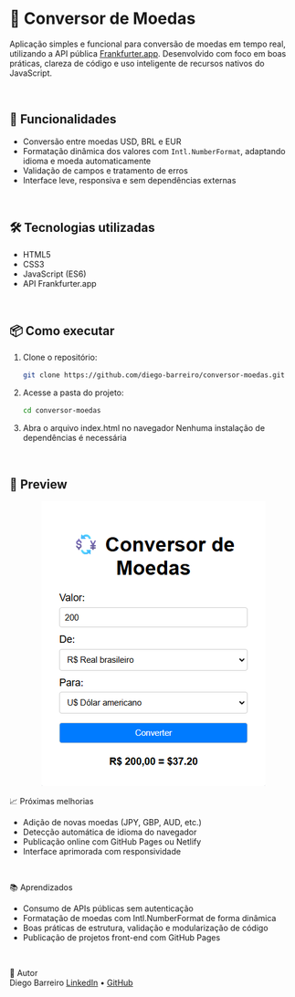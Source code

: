 # 💱 Conversor de Moedas

Aplicação simples e funcional para conversão de moedas em tempo real, utilizando a API pública <a href="https://www.frankfurter.dev">Frankfurter.app</a>. Desenvolvido com foco em boas práticas, clareza de código e uso inteligente de recursos nativos do JavaScript.

<br>

## 🚀 Funcionalidades

- Conversão entre moedas USD, BRL e EUR
- Formatação dinâmica dos valores com `Intl.NumberFormat`, adaptando idioma e moeda automaticamente
- Validação de campos e tratamento de erros
- Interface leve, responsiva e sem dependências externas

<br>

## 🛠️ Tecnologias utilizadas

- HTML5
- CSS3
- JavaScript (ES6)
- API Frankfurter.app

<br>

## 📦 Como executar

1. Clone o repositório:
    ```bash
    git clone https://github.com/diego-barreiro/conversor-moedas.git

2. Acesse a pasta do projeto:
    ```bash
    cd conversor-moedas

3. Abra o arquivo index.html no navegador
    Nenhuma instalação de dependências é necessária

<br>

## 📸 Preview

<p align="center">
  <img src="preview.png" alt="preview do projeto" />
</p>

📈 Próximas melhorias
<ul>
    <li>Adição de novas moedas (JPY, GBP, AUD, etc.)</li>
    <li>Detecção automática de idioma do navegador</li>
    <li>Publicação online com GitHub Pages ou Netlify</li>
    <li>Interface aprimorada com responsividade</li>
</ul>

<br>

📚 Aprendizados
<ul>
    <li>Consumo de APIs públicas sem autenticação</li>
    <li>Formatação de moedas com Intl.NumberFormat de forma dinâmica</li>
    <li>Boas práticas de estrutura, validação e modularização de código</li>
    <li>Publicação de projetos front-end com GitHub Pages</li>
</ul>

<br>

📌 Autor <br>
Diego Barreiro
<a href="https://www.linkedin.com/in/diegobarreiro-dev/" target="_blank">LinkedIn</a>
 • <a href="https://github.com/diego-barreiro" target="_blank">GitHub</a>